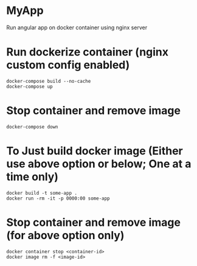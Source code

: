 # MyApp

Run angular app on docker container using nginx server

# Run dockerize container (nginx custom config enabled)
```
docker-compose build --no-cache
docker-compose up
```

# Stop container and remove image
```
docker-compose down
```

# To Just build docker image (Either use above option or below; One at a time only)
```
docker build -t some-app .
docker run -rm -it -p 0000:00 some-app
```

# Stop container and remove image (for above option only)
```
docker container stop <container-id>
docker image rm -f <image-id>
```